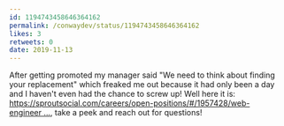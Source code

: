 ```yaml
---
id: 1194743458646364162
permalink: /conwaydev/status/1194743458646364162
likes: 3
retweets: 0
date: 2019-11-13
---
```


After getting promoted my manager said "We need to think about finding your replacement" which freaked me out because it had only been a day and I haven't even had the chance to screw up! Well here it is: https://sproutsocial.com/careers/open-positions/#/1957428/web-engineer …, take a peek and reach out for questions!